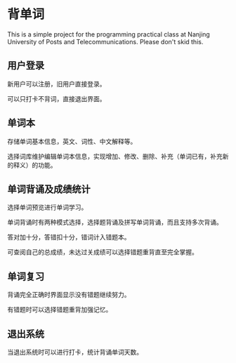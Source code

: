 # 背单词

This is a simple project for the programming practical class at Nanjing University of Posts and Telecommunications. Please don't skid this.

## 用户登录
新用户可以注册，旧用户直接登录。

可以只打卡不背词，直接退出界面。

## 单词本
存储单词基本信息，英文、词性、中文解释等。

选择词库维护编辑单词本信息，实现增加、修改、删除、补充（单词已有，补充新的释义）的功能。

## 单词背诵及成绩统计
选择单词预览进行单词学习。

单词背诵时有两种模式选择，选择题背诵及拼写单词背诵，而且支持多次背诵。

答对加十分，答错扣十分，错词计入错题本。

可查阅自己的总成绩，未达过关成绩可以选择错题重背直至完全掌握。

## 单词复习
背诵完全正确时界面显示没有错题继续努力。

有错题时可以选择错题重背加强记忆。

## 退出系统
当退出系统时可以进行打卡，统计背诵单词天数。
